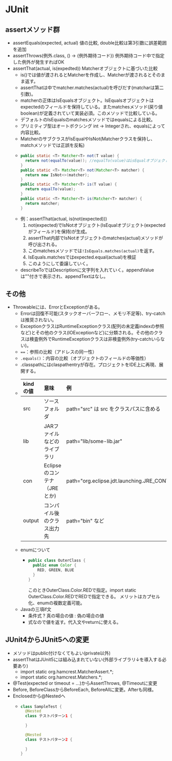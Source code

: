 # JUnit

## assertメソッド群
- assertEquals(expected, actual) 値の比較, double比較は第3引数に誤差範囲を追加
- assertThrows(例外.class, () -> {例外期待コード}) 例外期待コード中で指定した例外が発生すればOK
- assertThat(actual, is(expedted)) Matcherオブジェクトに基づいた比較
  - is()では値が渡されるとMatcherを作成し、Matcherが渡されるとそのまま返す。
  - assertThatは中でmatcher.matches(actual)を呼びだす(matcharは第二引数)。
  - matcherの正体はIsEqualsオブジェクト。IsEqualsオブジェクトはexpectedのフィールドを保持している。またmatchesメソッド(戻り値boolean)が定義されていて実装必須。このメソッドで比較している。
  - デフォルトのIsEqualsのmatchesメソッドではequalsによる比較。
  - プリミティブ型はオートボクシング	int → Integerされ、equalsによって内容比較。
  - MatcherのサブクラスがIsEqualやIsNot(Matcherクラスを保持し、matchメソッドでは正誤を反転)
  - ~~~Java
    public static <T> Matcher<T> not(T value) {
      return not(equalTo(value)); //equalTo(value)はisEqualオブジェクトを返す。
    }
    public static <T> Matcher<T> not(Matcher<T> matcher) {
      return new IsNot<>(matcher);
    }
    public static <T> Matcher<T> is(T value) {
      return equalTo(value);
    }
    public static <T> Matcher<T> is(Matcher<T> matcher) {
      return matcher;
    }
    ~~~
  - 例：assertThat(actual, is(not(expected)))
    1. not(expected)でIsNotオブジェクト(IsEqualオブジェクト(expectedがフィールド)を保持)が生成。
    2. assertThat内部でIsNotオブジェクトのmatches(actual)メソッドが呼び出される。
    3. このmatchesメソッドでは`!IsEquals.matches(actual)`を返す。
    4. IsEquals.matchesではexpected.equal(actual)を検証
    5. このようにして委譲していく。
  - describeToではDescriptionに文字列を入れていく。appendValueは""付きで表示され、appendTextはなし。
## その他
- Throwableには、ErrorとExceptionがある。
  - Errorは回復不可能(スタックオーバーフロー、メモリ不足等)、try-catchは推奨されない。
  - ExceptionクラスはRuntimeExceptionクラス(配列の未定義indexの参照など)とその他のクラス(IOExceptionなど)に分類される。その他のクラスは検査例外でRuntimeExceptionクラスは非検査例外(try-catchいらない)。
  - `==`：参照の比較（アドレスの同一性）
  - `.equals()`：内容の比較（オブジェクトのフィールドの等価性）
  - .classpathにはclaspathentryが存在。プロジェクトをIDE上に再現、展開する。
  - |kindの値|意味|例|
    |:-------|:---|:-|
    |src|ソースフォルダ|path="src" は src をクラスパスに含める|
    |lib|	JARファイルなどのライブラリ|path="lib/some-lib.jar"|
    |con|	Eclipseのコンテナ（JREとか)|path="org.eclipse.jdt.launching.JRE_CONTAINER"|
    |output|コンパイル後のクラス出力先|path="bin" など|
  - enumについて
    - ~~~Java
      public class OuterClass {
        public enum Color {
          RED, GREEN, BLUE
        }
      }
      ~~~
      このときOuterClass.Color.REDで指定。import static OuterClass.Color.REDでREDで指定できる。
      メリットはカプセル化、enumの複数定義可能。
  - Javaの三項if文
    - 条件式 ? 真の場合の値 : 偽の場合の値
    - 式なので値を返す。代入文やreturnに使える。



## JUnit4からJUnit5への変更
- メソッドはpublic付けなくてもよい(private以外)
- assertThatはJUnit5には組み込まれていない(外部ライブラリ↓を導入する必要あり)
  - import static org.hamcrest.MatcherAssert.*;
  - import static org.hamcrest.Matchers.*;
- @Test(expected or timeout = ...)からAssertThrows, @Timeoutに変更
- Before, BeforeClassからBeforeEach, BeforeAllに変更。Afterも同様。
- Enclosedから@Nestedへ
  - ~~~Java
    class SampleTest {
      @Nested
      class テストパターン1 {
       
      }

      @Nested
      class テストパターン2 {
        
      }
    }
    ~~~
